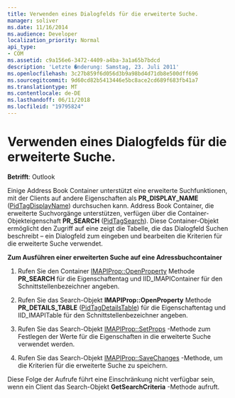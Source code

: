 ```yaml
---
title: Verwenden eines Dialogfelds für die erweiterte Suche.
manager: soliver
ms.date: 11/16/2014
ms.audience: Developer
localization_priority: Normal
api_type:
- COM
ms.assetid: c9a156e6-3472-4409-a4ba-3a1a65b7bdcd
description: 'Letzte �nderung: Samstag, 23. Juli 2011'
ms.openlocfilehash: 3c27b859f6d056d3b9a98bd4d71db8e500dff696
ms.sourcegitcommit: 9d60cd82b5413446e5bc8ace2cd689f683fb41a7
ms.translationtype: MT
ms.contentlocale: de-DE
ms.lasthandoff: 06/11/2018
ms.locfileid: "19795824"
---
```

# <a name="using-an-advanced-search-dialog-box"></a>Verwenden eines Dialogfelds für die erweiterte Suche.

  
  
**Betrifft**: Outlook 
  
Einige Address Book Container unterstützt eine erweiterte Suchfunktionen, mit der Clients auf andere Eigenschaften als **PR_DISPLAY_NAME** ([PidTagDisplayName](pidtagdisplayname-canonical-property.md)) durchsuchen kann. Address Book Container, die erweiterte Suchvorgänge unterstützen, verfügen über die Container-Objekteigenschaft **PR_SEARCH** ([PidTagSearch](pidtagsearch-canonical-property.md)). Diese Container-Objekt ermöglicht den Zugriff auf eine zeigt die Tabelle, die das Dialogfeld Suchen beschreibt – ein Dialogfeld zum eingeben und bearbeiten die Kriterien für die erweiterte Suche verwendet.
  
 **Zum Ausführen einer erweiterten Suche auf eine Adressbuchcontainer**
  
1. Rufen Sie den Container [IMAPIProp::OpenProperty](imapiprop-openproperty.md) Methode **PR_SEARCH** für die Eigenschaftentag und IID_IMAPIContainer für den Schnittstellenbezeichner angeben. 
    
2. Rufen Sie das Search-Objekt **IMAPIProp::OpenProperty** Methode **PR_DETAILS_TABLE** ([PidTagDetailsTable](pidtagdetailstable-canonical-property.md)) für die Eigenschaftentag und IID_IMAPITable für den Schnittstellenbezeichner angeben. 
    
3. Rufen Sie das Search-Objekt [IMAPIProp::SetProps](imapiprop-setprops.md) -Methode zum Festlegen der Werte für die Eigenschaften in die erweiterte Suche verwendet werden. 
    
4. Rufen Sie das Search-Objekt [IMAPIProp::SaveChanges](imapiprop-savechanges.md) -Methode, um die Kriterien für die erweiterte Suche zu speichern. 
    
Diese Folge der Aufrufe führt eine Einschränkung nicht verfügbar sein, wenn ein Client das Search-Objekt **GetSearchCriteria** -Methode aufruft. 
  

